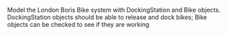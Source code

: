 Model the London Boris Bike system with DockingStation and Bike objects. DockingStation objects should be able to release and dock bikes; Bike objects can be checked to see if they are working
